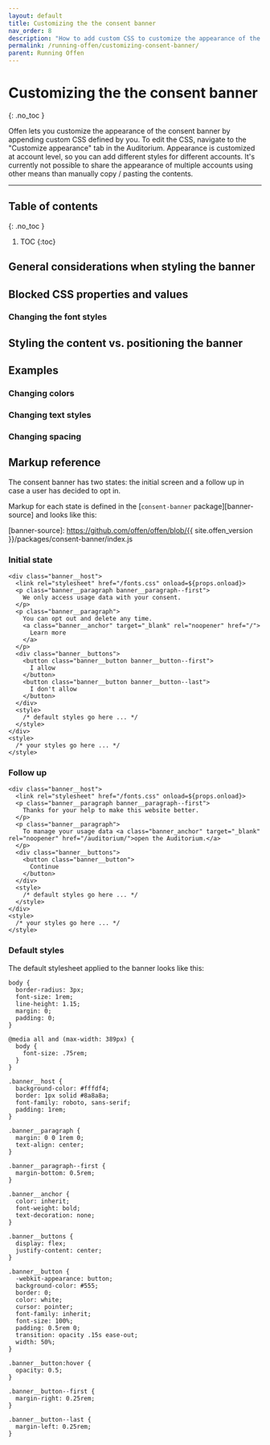 ```yaml
---
layout: default
title: Customizing the the consent banner
nav_order: 8
description: "How to add custom CSS to customize the appearance of the consent banner in Offen"
permalink: /running-offen/customizing-consent-banner/
parent: Running Offen
---
```


<!--
Copyright 2021 - Offen Authors <hioffen@posteo.de>
SPDX-License-Identifier: Apache-2.0
-->

# Customizing the the consent banner
{: .no_toc }

Offen lets you customize the appearance of the consent banner by appending custom CSS defined by you. To edit the CSS, navigate to the "Customize appearance" tab in the Auditorium. Appearance is customized at account level, so you can add different styles for different accounts. It's currently not possible to share the appearance of multiple accounts using other means than manually copy / pasting the contents.

---

## Table of contents
{: .no_toc }
1. TOC
{:toc}

## General considerations when styling the banner

## Blocked CSS properties and values

### Changing the font styles

## Styling the content vs. positioning the banner

## Examples

### Changing colors

### Changing text styles

### Changing spacing

## Markup reference

The consent banner has two states: the initial screen and a follow up in case a user has decided to opt in.

Markup for each state is defined in the [`consent-banner` package][banner-source] and looks like this:

[banner-source]: https://github.com/offen/offen/blob/{{ site.offen_version }}/packages/consent-banner/index.js

### Initial state

```
<div class="banner__host">
  <link rel="stylesheet" href="/fonts.css" onload=${props.onload}>
  <p class="banner__paragraph banner__paragraph--first">
    We only access usage data with your consent.
  </p>
  <p class="banner__paragraph">
    You can opt out and delete any time.
    <a class="banner__anchor" target="_blank" rel="noopener" href="/">
      Learn more
    </a>
  </p>
  <div class="banner__buttons">
    <button class="banner__button banner__button--first">
      I allow
    </button>
    <button class="banner__button banner__button--last">
      I don't allow
    </button>
  </div>
  <style>
    /* default styles go here ... */
  </style>
</div>
<style>
  /* your styles go here ... */
</style>
```

### Follow up

```
<div class="banner__host">
  <link rel="stylesheet" href="/fonts.css" onload=${props.onload}>
  <p class="banner__paragraph banner__paragraph--first">
    Thanks for your help to make this website better.
  </p>
  <p class="banner__paragraph">
    To manage your usage data <a class="banner_anchor" target="_blank" rel="noopener" href="/auditorium/">open the Auditorium.</a>
  </p>
  <div class="banner__buttons">
    <button class="banner__button">
      Continue
    </button>
  </div>
  <style>
    /* default styles go here ... */
  </style>
</div>
<style>
  /* your styles go here ... */
</style>
```

### Default styles

The default stylesheet applied to the banner looks like this:

```
body {
  border-radius: 3px;
  font-size: 1rem;
  line-height: 1.15;
  margin: 0;
  padding: 0;
}

@media all and (max-width: 389px) {
  body {
    font-size: .75rem;
  }
}

.banner__host {
  background-color: #fffdf4;
  border: 1px solid #8a8a8a;
  font-family: roboto, sans-serif;
  padding: 1rem;
}

.banner__paragraph {
  margin: 0 0 1rem 0;
  text-align: center;
}

.banner__paragraph--first {
  margin-bottom: 0.5rem;
}

.banner__anchor {
  color: inherit;
  font-weight: bold;
  text-decoration: none;
}

.banner__buttons {
  display: flex;
  justify-content: center;
}

.banner__button {
  -webkit-appearance: button;
  background-color: #555;
  border: 0;
  color: white;
  cursor: pointer;
  font-family: inherit;
  font-size: 100%;
  padding: 0.5rem 0;
  transition: opacity .15s ease-out;
  width: 50%;
}

.banner__button:hover {
  opacity: 0.5;
}

.banner__button--first {
  margin-right: 0.25rem;
}

.banner__button--last {
  margin-left: 0.25rem;
}
```


